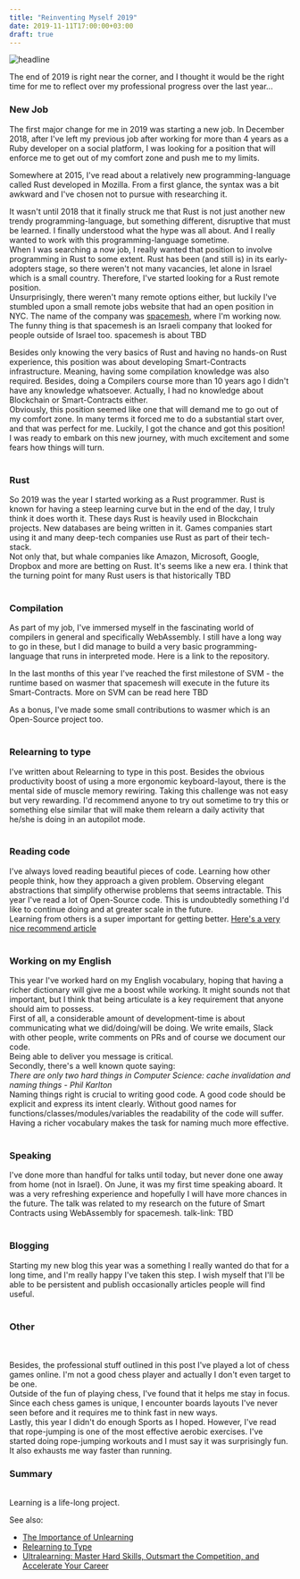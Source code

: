 ```yaml
---
title: "Reinventing Myself 2019"
date: 2019-11-11T17:00:00+03:00
draft: true
---
```


![headline][headline]


The end of 2019 is right near the corner, and I thought it would be the right time for me to reflect over my professional progress over the last year...

### **New Job**

The first major change for me in 2019 was starting a new job.
In December 2018, after I've left my previous job after working for more than 4 years as a Ruby developer on a social platform,
I was looking for a position that will enforce me to get out of my comfort zone and push me to my limits.
<br/>

Somewhere at 2015, I've read about a relatively new programming-language called Rust developed in Mozilla.
From a first glance, the syntax was a bit awkward and I've chosen not to pursue with researching it.

It wasn't until 2018 that it finally struck me that Rust is not just another new trendy programming-language, but something different, disruptive that must be learned.
I finally understood what the hype was all about. And I really wanted to work with this programming-language sometime.
<br/>
When I was searching a now job, I really wanted that position to involve programming in Rust to some extent.
Rust has been (and still is) in its early-adopters stage, so there weren't not many vacancies, let alone in Israel which is a small country.
Therefore, I've started looking for a Rust remote position.
<br/>
Unsurprisingly, there weren't many remote options either, but luckily I've stumbled upon a small remote jobs website that had an open position in NYC.
The name of the company was [spacemesh][spacemesh], where I'm working now. The funny thing is that spacemesh is an Israeli company that looked for people outside of Israel too.
spacemesh is about TBD

Besides only knowing the very basics of Rust and having no hands-on Rust experience, this position was about developing Smart-Contracts infrastructure.
Meaning, having some compilation knowledge was also required. Besides, doing a Compilers course more than 10 years ago I didn't have any knowledge whatsoever.
Actually, I had no knowledge about Blockchain or Smart-Contracts either.
<br/>
Obviously, this position seemed like one that will demand me to go out of my comfort zone.
In many terms it forced me to do a substantial start over, and that was perfect for me.
Luckily, I got the chance and got this position!
<br/>
I was ready to embark on this new journey, with much excitement and some fears how things will turn.
<br/>
<br/>
### **Rust**

So 2019 was the year I started working as a Rust programmer. Rust is known for having a steep learning curve but in the end of the day, I truly think it does worth it.
These days Rust is heavily used in Blockchain projects. New databases are being written in it. Games companies start using it and many deep-tech companies
use Rust as part of their tech-stack.
<br/>
Not only that, but whale companies like Amazon, Microsoft, Google, Dropbox and more are betting on Rust. It's seems like a new era.
I think that the turning point for many Rust users is that historically TBD
<br/>
<br/>
### **Compilation**

As part of my job, I've immersed myself in the fascinating world of compilers in general and specifically WebAssembly.
I still have a long way to go in these, but I did manage to build a very basic programming-language that runs in interpreted mode.
Here is a link to the repository.

In the last months of this year I've reached the first milestone of SVM - the runtime based on wasmer that spacemesh will execute in the future
its Smart-Contracts. More on SVM can be read here TBD

As a bonus, I've made some small contributions to wasmer which is an Open-Source project too.
<br/>
<br/>
### **Relearning to type**

I've written about Relearning to type in this post. Besides the obvious productivity boost of using a more ergonomic keyboard-layout, there is the mental side
of muscle memory rewiring. Taking this challenge was not easy but very rewarding. I'd recommend anyone to try out sometime to try this or something else similar
that will make them relearn a daily activity that he/she is doing in an autopilot mode.
<br/>
<br/>
### **Reading code**

I've always loved reading beautiful pieces of code. Learning how other people think, how they approach a given problem.
Observing elegant abstractions that simplify otherwise problems that seems intractable.
This year I've read a lot of Open-Source code. This is undoubtedly something I'd like to continue doing and at greater scale in the future.
<br/>
Learning from others is a super important for getting better. [Here's a very nice recommend article](ultralearning-environments)
<br/>
<br/>
### **Working on my English**

This year I've worked hard on my English vocabulary, hoping that having a richer dictionary will give me a boost while working.
It might sounds not that important, but I think that being articulate is a key requirement that anyone should aim to possess.
<br/>
First of all, a considerable amount of development-time is about communicating what we did/doing/will be doing.
We write emails, Slack with other people, write comments on PRs and of course we document our code.
<br/>
Being able to deliver you message is critical.
<br/>
Secondly, there's a well known quote saying:
<br/>
_There are only two hard things in Computer Science: cache invalidation and naming things_
_- Phil Karlton_
<br/>
Naming things right is crucial to writing good code. A good code should be explicit and express its intent clearly.
Without good names for functions/classes/modules/variables the readability of the code will suffer.
Having a richer vocabulary makes the task for naming much more effective.
<br/>
<br/>
### **Speaking**

I've done more than handful for talks until today, but never done one away from home (not in Israel).
On June, it was my first time speaking aboard. It was a very refreshing experience and hopefully I will have more chances in the future.
The talk was related to my research on the future of Smart Contracts using WebAssembly for spacemesh.
talk-link: TBD
<br/>
<br/>
### **Blogging**

Starting my new blog this year was a something I really wanted do that for a long time, and I'm really happy I've taken this step.
I wish myself that I'll be able to be persistent and publish occasionally articles people will find useful.
<br/>
<br/>
### **Other**
<br/>
<br/>
Besides, the professional stuff outlined in this post I've played a lot of chess games online.
I'm not a good chess player and actually I don't even target to be one.
<br/>
Outside of the fun of playing chess, I've found that it helps me stay in focus.
Since each chess games is unique, I encounter boards layouts I've never seen before and it requires me to think fast in new ways.
<br/>
Lastly, this year I didn't do enough Sports as I hoped.
However, I've read that rope-jumping is one of the most effective aerobic exercises.
I've started doing rope-jumping workouts and I must say it was surprisingly fun. It also exhausts me way faster than running.


### **Summary**
<br/>
Learning is a life-long project.


See also:

* [The Importance of Unlearning][the-importance-of-unlearning]
* [Relearning to Type][relearning-to-type]
* [Ultralearning: Master Hard Skills, Outsmart the Competition, and Accelerate Your Career][ultralearning-book]


[headline]: https://www.incimages.com/uploaded_files/image/970x450/getty_477569935_970656970450085_79639.jpg
[spacemesh]: http://spacemesh.io
[chess]: http://chess.com
[supermemo]: https://supermemo.com
[talk]: https://www.youtube.com/watch?v=mcvBXQ0SWJM
[the-importance-of-unlearning]: https://gryphon.dev/2019/06/27/the-importance-of-unlearning/
[relearning-to-type]: https://gryphon.dev/2019/10/04/relearning-to-type/
[ultralearning-environments]:  https://www.scotthyoung.com/blog/2019/01/03/ultralearning-environments/
[ultralearning-book]: https://www.amazon.com/Ultralearning-Master-Outsmart-Competition-Accelerate-ebook/dp/B07K6MF8MD
